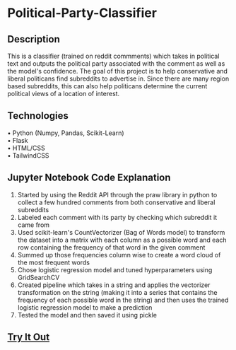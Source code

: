 # Political-Party-Classifier

## Description

This is a classifier (trained on reddit commments) which takes in political text and outputs the political party associated with the comment as well as the model's confidence. The goal of this project is to help conservative and liberal politicans find subreddits to advertise in. Since there are many region based subreddits, this can also help politicans determine the current political views of a location of interest.

## Technologies

• Python (Numpy, Pandas, Scikit-Learn)<br/>
• Flask<br/>
• HTML/CSS<br/>
• TailwindCSS<br/>

## Jupyter Notebook Code Explanation

1. Started by using the Reddit API through the praw library in python to collect a few hundred comments from both conservative and liberal subreddits
2. Labeled each comment with its party by checking which subreddit it came from
3. Used scikit-learn's CountVectorizer (Bag of Words model) to transform the dataset into a matrix with each column as a possible word and each row containing the frequency of that word in the given comment
4. Summed up those frequencies column wise to create a word cloud of the most frequent words
5. Chose logistic regression model and tuned hyperparameters using GridSearchCV
6. Created pipeline which takes in a string and applies the vectorizer transformation on the string (making it into a series that contains the frequency of each possible word in the string) and then uses the trained logistic regression model to make a prediction
7. Tested the model and then saved it using pickle


## [Try It Out](http://salarc.pythonanywhere.com)